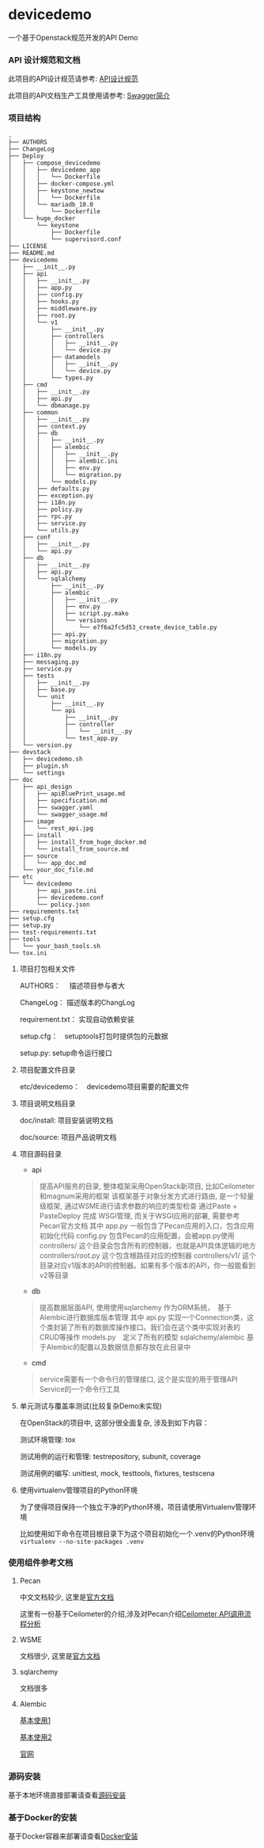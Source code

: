 # devicedemo

一个基于Openstack规范开发的API Demo

### API 设计规范和文档

  此项目的API设计规范请参考: [API设计规范](/doc/api_design/specification.md)
  
  此项目的API文档生产工具使用请参考: [Swagger简介](/doc/api_design/swagger_usage.md)

### 项目结构

```
.
├── AUTHORS
├── ChangeLog
├── Deploy
│   ├── compose_devicedemo
│   │   ├── devicedemo_app
│   │   │   └── Dockerfile
│   │   ├── docker-compose.yml
│   │   ├── keystone_newtow
│   │   │   └── Dockerfile
│   │   └── mariadb_10.0
│   │       └── Dockerfile
│   └── huge_docker
│       └── keystone
│           ├── Dockerfile
│           └── supervisord.conf
├── LICENSE
├── README.md
├── devicedemo
│   ├── __init__.py
│   ├── api
│   │   ├── __init__.py
│   │   ├── app.py
│   │   ├── config.py
│   │   ├── hooks.py
│   │   ├── middleware.py
│   │   ├── root.py
│   │   └── v1
│   │       ├── __init__.py
│   │       ├── controllers
│   │       │   ├── __init__.py
│   │       │   └── device.py
│   │       ├── datamodels
│   │       │   ├── __init__.py
│   │       │   └── device.py
│   │       └── types.py
│   ├── cmd
│   │   ├── __init__.py
│   │   ├── api.py
│   │   └── dbmanage.py
│   ├── common
│   │   ├── __init__.py
│   │   ├── context.py
│   │   ├── db
│   │   │   ├── __init__.py
│   │   │   ├── alembic
│   │   │   │   ├── __init__.py
│   │   │   │   ├── alembic.ini
│   │   │   │   ├── env.py
│   │   │   │   └── migration.py
│   │   │   └── models.py
│   │   ├── defaults.py
│   │   ├── exception.py
│   │   ├── i18n.py
│   │   ├── policy.py
│   │   ├── rpc.py
│   │   ├── service.py
│   │   └── utils.py
│   ├── conf
│   │   ├── __init__.py
│   │   └── api.py
│   ├── db
│   │   ├── __init__.py
│   │   ├── api.py
│   │   └── sqlalchemy
│   │       ├── __init__.py
│   │       ├── alembic
│   │       │   ├── __init__.py
│   │       │   ├── env.py
│   │       │   ├── script.py.mako
│   │       │   └── versions
│   │       │       └── e7f6a2fc5d53_create_device_table.py
│   │       ├── api.py
│   │       ├── migration.py
│   │       └── models.py
│   ├── i18n.py
│   ├── messaging.py
│   ├── service.py
│   ├── tests
│   │   ├── __init__.py
│   │   ├── base.py
│   │   └── unit
│   │       ├── __init__.py
│   │       └── api
│   │           ├── __init__.py
│   │           ├── controller
│   │           │   └── __init__.py
│   │           └── test_app.py
│   └── version.py
├── devstack
│   ├── devicedemo.sh
│   ├── plugin.sh
│   └── settings
├── doc
│   ├── api_design
│   │   ├── apiBluePrint_usage.md
│   │   ├── specification.md
│   │   ├── swagger.yaml
│   │   └── swagger_usage.md
│   ├── image
│   │   └── rest_api.jpg
│   ├── install
│   │   ├── install_from_huge_docker.md
│   │   └── install_from_source.md
│   ├── source
│   │   └── app_doc.md
│   └── your_doc_file.md
├── etc
│   └── devicedemo
│       ├── api_paste.ini
│       ├── devicedemo.conf
│       └── policy.json
├── requirements.txt
├── setup.cfg
├── setup.py
├── test-requirements.txt
├── tools
│   └── your_bash_tools.sh
└── tox.ini

```

1. 项目打包相关文件

    AUTHORS：　 描述项目参与者大
    
    ChangeLog：  描述版本的ChangLog
    
    requirement.txt： 实现自动依赖安装
    
    setup.cfg：　setuptools打包时提供包的元数据
    
    setup.py:    setup命令运行接口

2. 项目配置文件目录

    etc/devicedemo：　devicedemo项目需要的配置文件

3. 项目说明文档目录

    doc/install:  项目安装说明文档
    
    doc/source:   项目产品说明文档

4. 项目源码目录

    + api
    
    > 提高API服务的目录, 整体框架采用OpenStack新项目, 比如Ceilometer和magnum采用的框架
    > 该框架基于对象分发方式进行路由, 是一个轻量级框架, 通过WSME进行请求参数的响应的类型检查
    > 通过Paste + PasteDeploy 完成 WSGI管理, 而关于WSGI应用的部署, 需要参考Pecan官方文档
    > 其中
    > app.py 一般包含了Pecan应用的入口，包含应用初始化代码
    > config.py 包含Pecan的应用配置，会被app.py使用
    > controllers/ 这个目录会包含所有的控制器，也就是API具体逻辑的地方
    > controllers/root.py 这个包含根路径对应的控制器
    > controllers/v1/ 这个目录对应v1版本的API的控制器。如果有多个版本的API，你一般能看到v2等目录
    
    + db
    
    > 提高数据层面API, 使用使用sqlarchemy 作为ORM系统，　基于Alembic进行数据库版本管理
    > 其中
    > api.py 实现一个Connection类，这个类封装了所有的数据库操作接口。我们会在这个类中实现对表的CRUD等操作
    > models.py　定义了所有的模型
    > sqlalchemy/alembic 基于Alembic的配置以及数据信息都存放在此目录中
    
    + cmd
    
    > service需要有一个命令行的管理接口, 这个是实现的用于管理API Service的一个命令行工具
    
5. 单元测试与覆盖率测试(比较复杂Demo未实现)

    在OpenStack的项目中, 这部分很全面复杂, 涉及到如下内容：
    
	测试环境管理: tox
	
	测试用例的运行和管理: testrepository, subunit, coverage
	
	测试用例的编写: unittest, mock, testtools, fixtures, testscena
	
6. 使用virtualenv管理项目的Python环境
    
    为了使得项目保持一个独立干净的Python环境，项目请使用Virtualenv管理环境
    
    比如使用如下命令在项目根目录下为这个项目初始化一个.venv的Python环境`virtualenv --no-site-packages .venv`


### 使用组件参考文档
1. Pecan

    中文文档较少, 这里是[官方文档](http://pecan.readthedocs.io/en/latest/)
    
    这里有一份基于Ceilometer的介绍,涉及对Pecan介绍[Ceilometer API调用流程分析](http://blog.csdn.net/s1234567_89/article/details/51890459)

2. WSME

    文档很少, 这里是[官方文档](https://pythonhosted.org/WSME/)

3. sqlarchemy

    文档很多

4. Alembic

     [基本使用1](http://blog.csdn.net/oranyujian/article/details/48464365)
     
     [基本使用2](http://www.codeweblog.com/%E4%BD%BF%E7%94%A8alembic/)
     
     [官网](http://www.alembic.io/)
    

### 源码安装

  基于本地环境直接部署请查看[源码安装](doc/install/install_from_source.md)

### 基于Docker的安装

  基于Docker容器来部署请查看[Docker安装](doc/install/install_from_huge_docker.md)
